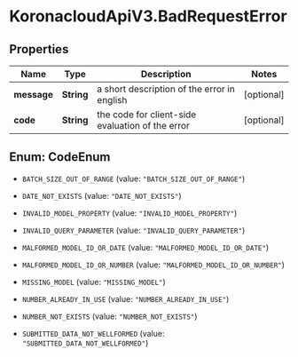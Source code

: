 # KoronacloudApiV3.BadRequestError

## Properties
Name | Type | Description | Notes
------------ | ------------- | ------------- | -------------
**message** | **String** | a short description of the error in english | [optional] 
**code** | **String** | the code for client-side evaluation of the error | [optional] 


<a name="CodeEnum"></a>
## Enum: CodeEnum


* `BATCH_SIZE_OUT_OF_RANGE` (value: `"BATCH_SIZE_OUT_OF_RANGE"`)

* `DATE_NOT_EXISTS` (value: `"DATE_NOT_EXISTS"`)

* `INVALID_MODEL_PROPERTY` (value: `"INVALID_MODEL_PROPERTY"`)

* `INVALID_QUERY_PARAMETER` (value: `"INVALID_QUERY_PARAMETER"`)

* `MALFORMED_MODEL_ID_OR_DATE` (value: `"MALFORMED_MODEL_ID_OR_DATE"`)

* `MALFORMED_MODEL_ID_OR_NUMBER` (value: `"MALFORMED_MODEL_ID_OR_NUMBER"`)

* `MISSING_MODEL` (value: `"MISSING_MODEL"`)

* `NUMBER_ALREADY_IN_USE` (value: `"NUMBER_ALREADY_IN_USE"`)

* `NUMBER_NOT_EXISTS` (value: `"NUMBER_NOT_EXISTS"`)

* `SUBMITTED_DATA_NOT_WELLFORMED` (value: `"SUBMITTED_DATA_NOT_WELLFORMED"`)




